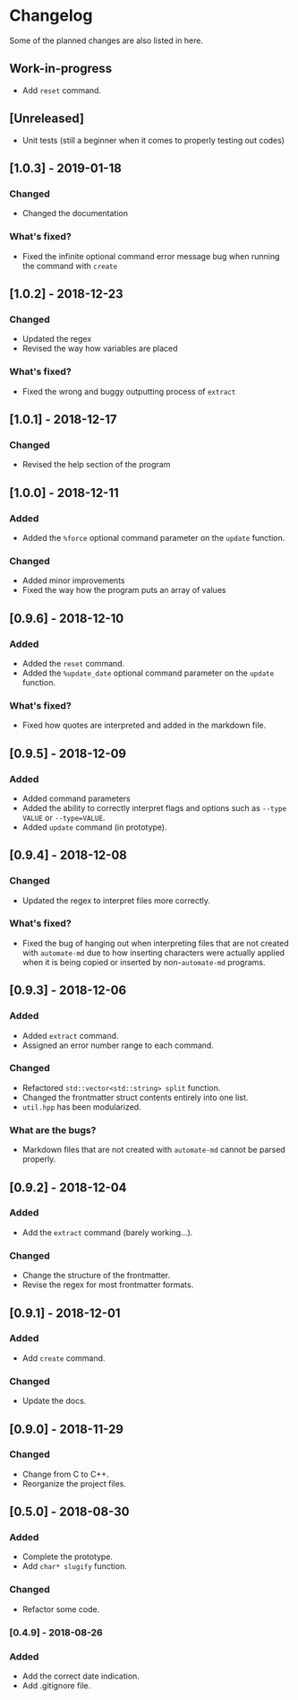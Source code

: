 # Changelog
Some of the planned changes are also listed in here.

## Work-in-progress
- Add `reset` command.

## [Unreleased]
- Unit tests (still a beginner when it comes to properly testing out codes)

## [1.0.3] - 2019-01-18
### Changed
- Changed the documentation

### What's fixed?
- Fixed the infinite optional command error message bug when running the command with `create`

## [1.0.2] - 2018-12-23
### Changed
- Updated the regex
- Revised the way how variables are placed

### What's fixed?
- Fixed the wrong and buggy outputting process of `extract`

## [1.0.1] - 2018-12-17
### Changed
- Revised the help section of the program

## [1.0.0] - 2018-12-11
### Added
- Added the `%force` optional command parameter on the `update` function.

### Changed
- Added minor improvements
- Fixed the way how the program puts an array of values

## [0.9.6] - 2018-12-10
### Added
- Added the `reset` command.
- Added the `%update_date` optional command parameter on the `update` function.

### What's fixed?
- Fixed how quotes are interpreted and added in the markdown file.

## [0.9.5] - 2018-12-09
### Added
- Added command parameters
- Added the ability to correctly interpret flags and options such as `--type VALUE` or `--type=VALUE`.
- Added `update` command (in prototype).

## [0.9.4] - 2018-12-08
### Changed
- Updated the regex to interpret files more correctly.

### What's fixed?
- Fixed the bug of hanging out when interpreting files that are not created with `automate-md` due to how inserting characters were actually applied when it is being copied or inserted by non-`automate-md` programs.

## [0.9.3] - 2018-12-06
### Added
- Added `extract` command.
- Assigned an error number range to each command.

### Changed
- Refactored `std::vector<std::string> split` function.
- Changed the frontmatter struct contents entirely into one list.
- `util.hpp` has been modularized.

### What are the bugs?
- Markdown files that are not created with `automate-md` cannot be parsed properly.

## [0.9.2] - 2018-12-04
### Added
- Add the `extract` command (barely working...).

### Changed
- Change the structure of the frontmatter.
- Revise the regex for most frontmatter formats.

## [0.9.1] - 2018-12-01
### Added
- Add `create` command.

### Changed
- Update the docs.

## [0.9.0] - 2018-11-29
### Changed
- Change from C to C++.
- Reorganize the project files.

## [0.5.0] - 2018-08-30
### Added
- Complete the prototype.
- Add `char* slugify` function.

### Changed
- Refactor some code.

### [0.4.9] - 2018-08-26
### Added
- Add the correct date indication.
- Add .gitignore file.
